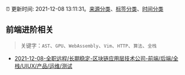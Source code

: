 :alarm_clock: 更新时间: 2021-12-08 13:11:31。[来源分类](../README.md)、[标签分类](../TAGS.md)、[时间分类](../TIMELINE.md)

## 前端进阶相关


> 关键字：`AST`、`GPU`、`WebAssembly`、`Vim`、`HTTP`、`算法`、`全栈`



- [2021-12-08-全职远程/长期稳定-区块链应用层技术公司-前端/后端/全栈/UIUX/产品/运维/测试](https://www.v2ex.com/t/820958) 